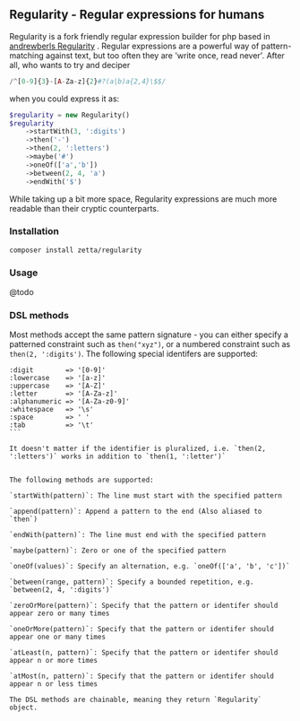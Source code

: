## Regularity - Regular expressions for humans

Regularity is a fork friendly regular expression builder for php based in [andrewberls Regularity](https://github.com/andrewberls/regularity) . Regular expressions are a powerful way of
pattern-matching against text, but too often they are 'write once, read never'. After all, who wants to try and deciper

```php
/^[0-9]{3}-[A-Za-z]{2}#?(a|b)a{2,4}\$$/
```

when you could express it as:

```php
$regularity = new Regularity()
$regularity
    ->startWith(3, ':digits')
    ->then('-')
    ->then(2, ':letters')
    ->maybe('#')
    ->oneOf(['a','b'])
    ->between(2, 4, 'a')
    ->endWith('$')
```

While taking up a bit more space, Regularity expressions are much more readable than their cryptic counterparts.

### Installation

```
composer install zetta/regularity
```

### Usage

@todo

### DSL methods

Most methods accept the same pattern signature - you can either specify a patterned constraint such as `then("xyz")`,
or a numbered constraint such as `then(2, ':digits')`. The following special identifers are supported:

````
:digit        => '[0-9]'
:lowercase    => '[a-z]'
:uppercase    => '[A-Z]'
:letter       => '[A-Za-z]'
:alphanumeric => '[A-Za-z0-9]'
:whitespace   => '\s'
:space        => ' '
:tab          => '\t'
```

It doesn't matter if the identifier is pluralized, i.e. `then(2, ':letters')` works in addition to `then(1, ':letter')`


The following methods are supported:

`startWith(pattern)`: The line must start with the specified pattern

`append(pattern)`: Append a pattern to the end (Also aliased to `then`)

`endWith(pattern)`: The line must end with the specified pattern

`maybe(pattern)`: Zero or one of the specified pattern

`oneOf(values)`: Specify an alternation, e.g. `oneOf(['a', 'b', 'c'])`

`between(range, pattern)`: Specify a bounded repetition, e.g. `between(2, 4, ':digits')`

`zeroOrMore(pattern)`: Specify that the pattern or identifer should appear zero or many times

`oneOrMore(pattern)`: Specify that the pattern or identifer should appear one or many times

`atLeast(n, pattern)`: Specify that the pattern or identifer should appear n or more times

`atMost(n, pattern)`: Specify that the pattern or identifer should appear n or less times

The DSL methods are chainable, meaning they return `Regularity` object.